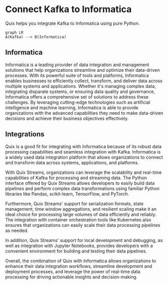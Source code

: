 # Connect Kafka to Informatica

Quix helps you integrate Kafka to Informatica using pure Python.

```mermaid
graph LR
A(Kafka) --> B(Informatica)
```

## Informatica

Informatica is a leading provider of data integration and management solutions that help organizations streamline and optimize their data-driven processes. With its powerful suite of tools and platforms, Informatica enables businesses to efficiently collect, transform, and deliver data across multiple systems and applications. Whether it's managing complex data, integrating disparate systems, or ensuring data quality and governance, Informatica offers a comprehensive set of solutions to address these challenges. By leveraging cutting-edge technologies such as artificial intelligence and machine learning, Informatica is able to provide organizations with the advanced capabilities they need to make data-driven decisions and achieve their business objectives effectively.

## Integrations

Quix is a good fit for integrating with Informatica because of its robust data processing capabilities and seamless integration with Kafka. Informatica is a widely used data integration platform that allows organizations to connect and transform data across systems, applications, and platforms.

With Quix Streams, organizations can leverage the scalability and real-time capabilities of Kafka for processing and streaming data. The Python interface offered by Quix Streams allows developers to easily build data pipelines and perform complex data transformations using familiar Python libraries like Pandas, scikit-learn, TensorFlow, and PyTorch.

Furthermore, Quix Streams' support for serialization formats, state management, time window aggregations, and resilient scaling make it an ideal choice for processing large volumes of data efficiently and reliably. The integration with container orchestration tools like Kubernetes also ensures that organizations can easily scale their data processing pipelines as needed.

In addition, Quix Streams' support for local development and debugging, as well as integration with Jupyter Notebooks, provides developers with a convenient environment for building and testing their data pipelines.

Overall, the combination of Quix with Informatica allows organizations to enhance their data integration workflows, streamline development and deployment processes, and leverage the power of real-time data processing for driving actionable insights and decision-making.

